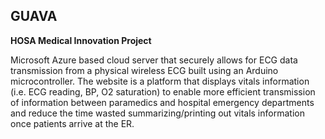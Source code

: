 ## GUAVA

**HOSA Medical Innovation Project**

Microsoft Azure based cloud server that securely allows for ECG data transmission from a physical wireless ECG built using an Arduino microcontroller. The website is a platform that displays vitals information 
(i.e. ECG reading, BP, O2 saturation) to enable more efficient transmission of information between paramedics and hospital emergency departments and reduce the time wasted summarizing/printing out vitals information once patients arrive at the ER.
